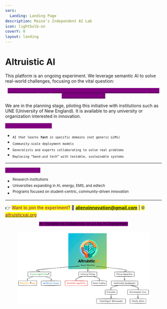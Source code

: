 ```yaml
---
vars:
  Landing: Landing Page
description: Maine’s Independent AI Lab
icon: lightbulb-on
coverY: 0
layout: landing
---
```


# Altruistic AI

This platform is an ongoing experiment. We leverage semantic AI to solve real-world challenges, focusing on the vital question:

<p align="center"><a data-footnote-ref href="#user-content-fn-1"><mark style="color:purple;background-color:purple;"><strong>Can interdisciplinary AI tackle foundational issues more efficiently than traditional methods?</strong></mark></a></p>

We are in the planning stage, piloting this initiative with institutions such as UNE (University of New England). It is available to any university or organization interested in innovation.

<mark style="color:purple;background-color:purple;">`What We’re Exploring:`</mark>

* <sub>`AI that learns`</sub><sub>` `</sub><sub>**`fast`**</sub><sub>` `</sub><sub>`in specific domains (not generic LLMs)`</sub>
* <sub>`Community-scale deployment models`</sub>
* <sub>`Generalists and experts collaborating to solve real problems`</sub>
* <sub>`Replacing “band-aid tech” with testable, sustainable systems`</sub>

***

<mark style="color:purple;background-color:purple;">Target Audience:</mark>

* <sup>Research institutions</sup>
* <sup>Universities expanding in AI, energy, EMS, and edtech</sup>
* <sup>Programs focused on student-centric, community-driven innovation</sup>

***

👉 <mark style="color:purple;">Want to join the experiment?</mark> <mark style="color:blue;">📩</mark> <mark style="color:purple;">**alienxinnovation@gmail.com**</mark> <mark style="color:purple;"></mark><mark style="color:purple;">|</mark> <mark style="color:blue;">🌐</mark> [<mark style="color:purple;">altruisticxai.org</mark>](https://www.altruisticxai.org/)

<p align="center"><sup><mark style="background-color:purple;">An Invitation to Collaborate on a Live AI Deployment</mark></sup></p>

<div data-full-width="false"><figure><img src=".gitbook/assets/image.png" alt=""><figcaption></figcaption></figure></div>

[^1]: Interdisciplinary AI integrates methods from computer science, neuroscience, cognitive science, and social sciences to solve complex problems. This approach leverages diverse perspectives, providing innovative solutions and addressing foundational issues that traditional methods might miss. By uniting multiple disciplines, interdisciplinary AI fosters a comprehensive understanding of intricate challenges, leading to more efficient and holistic solutions.
